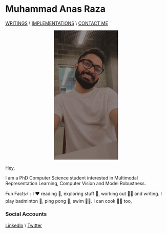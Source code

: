 # Muhammad Anas Raza


[WRITINGS](writings.md) \ [IMPLEMENTATIONS](implementations.md) \ [CONTACT ME](mailto:mraza@oakland.edu)

<p align="center">
<img src="myphoto.jpeg" alt="Muhammad Anas Raza" width="200" >
 </p>
Hey,

I am a PhD Computer Science student interested in Multimodal Representation Learning, Computer Vision and Model Robustness. 



Fun Facts:zap: : I :hearts: reading :open_book:, exploring stuff :star_struck:, working out :weight_lifting_man: and writing. I play badminton :badminton:, ping pong :ping_pong:, swim :swimming_man:.  I can cook :cook: too, 

### Social Accounts 

[LinkedIn](https://linkedin.com/in/memanasraza) \ [Twitter](https://twitter.com/anas_raza_m) 
